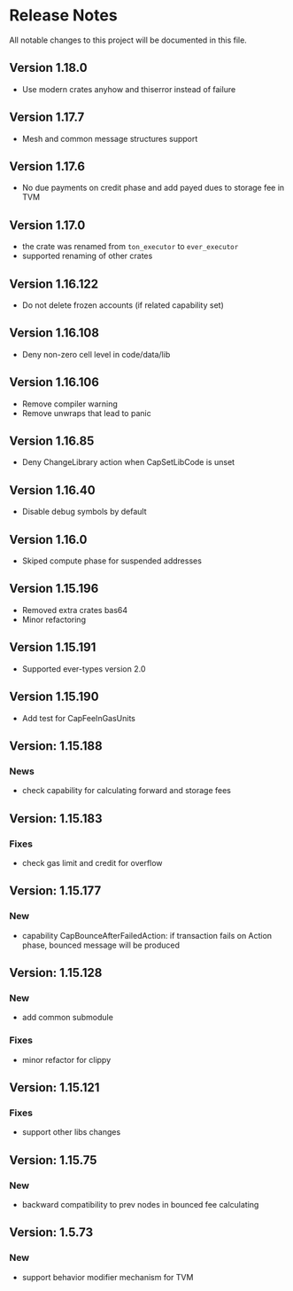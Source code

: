 # Release Notes

All notable changes to this project will be documented in this file.

## Version 1.18.0

- Use modern crates anyhow and thiserror instead of failure

## Version 1.17.7

- Mesh and common message structures support

## Version 1.17.6

- No due payments on credit phase and add payed dues to storage fee in TVM

## Version 1.17.0

- the crate was renamed from `ton_executor` to `ever_executor`
- supported renaming of other crates

## Version 1.16.122

- Do not delete frozen accounts (if related capability set)

## Version 1.16.108

- Deny non-zero cell level in code/data/lib

## Version 1.16.106

- Remove compiler warning
- Remove unwraps that lead to panic

## Version 1.16.85

- Deny ChangeLibrary action when CapSetLibCode is unset

## Version 1.16.40

- Disable debug symbols by default

## Version 1.16.0

- Skiped compute phase for suspended addresses

## Version 1.15.196

- Removed extra crates bas64
- Minor refactoring

## Version 1.15.191

- Supported ever-types version 2.0

## Version 1.15.190

- Add test for CapFeeInGasUnits

## Version: 1.15.188

### News

- check capability for calculating forward and storage fees

## Version: 1.15.183

### Fixes

- check gas limit and credit for overflow

## Version: 1.15.177

### New

- capability CapBounceAfterFailedAction: if transaction fails on Action phase,
bounced message will be produced 

## Version: 1.15.128

### New

- add common submodule

### Fixes

- minor refactor for clippy

## Version: 1.15.121

### Fixes

- support other libs changes
## Version: 1.15.75

### New

- backward compatibility to prev nodes in bounced fee calculating

## Version: 1.5.73

### New

- support behavior modifier mechanism for TVM

